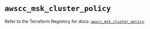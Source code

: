 # `awscc_msk_cluster_policy`

Refer to the Terraform Registory for docs: [`awscc_msk_cluster_policy`](https://registry.terraform.io/providers/hashicorp/awscc/0.70.0/docs/resources/msk_cluster_policy).

